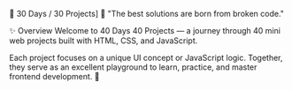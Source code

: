 🚀 30 Days / 30 Projects]
🧰 "The best solutions are born from broken code."  

✨ Overview
Welcome to 40 Days 40 Projects — a journey through 40 mini web projects built with HTML, CSS, and JavaScript.

Each project focuses on a unique UI concept or JavaScript logic.
Together, they serve as an excellent playground to learn, practice, and master frontend development. 🌱
